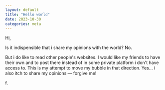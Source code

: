 ```yaml
---
layout: default
title: "Hello world"
date: 2023-10-30
categories: meta
---
```

Hi, 

Is it indispensible that i share my opinions with the world? No.

But i do like to read other people's websites. I would like my friends to have their own and to post there instead of in some private platform i don't have access to. This is my attempt to move my bubble in that direction. Yes... i also itch to share my opinions — forgive me!

f.